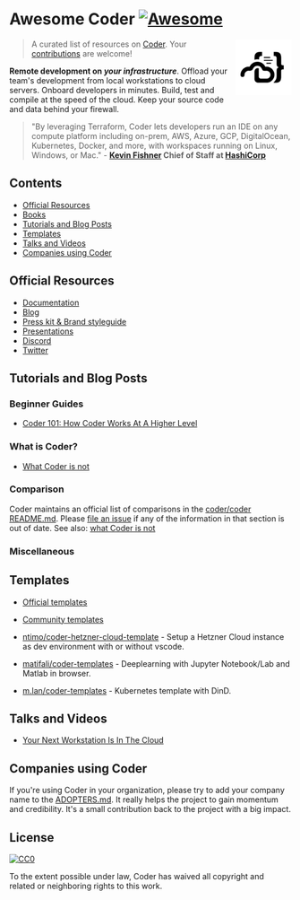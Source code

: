 # Awesome Coder [![Awesome](https://cdn.rawgit.com/sindresorhus/awesome/d7305f38d29fed78fa85652e3a63e154dd8e8829/media/badge.svg)](https://github.com/sindresorhus/awesome)

> A curated list of resources on [Coder](https://www.coder.com/).
[<img src="https://github.com/coder/presskit/raw/main/logos/coder%20logo%20white%20square.png?raw=true" align="right" width="100">](https://coder.com)
Your [contributions](https://github.com/coder/awesome-coder/blob/main/CONTRIBUTING.md) are welcome!

**Remote development on _your infrastructure_**. Offload your team's development from local workstations to cloud servers. Onboard developers in minutes. Build, test and compile at the speed of the cloud. Keep your source code and data behind your firewall.

> "By leveraging Terraform, Coder lets developers run an IDE on any compute platform including on-prem, AWS, Azure, GCP, DigitalOcean, Kubernetes, Docker, and more, with workspaces running on Linux, Windows, or Mac." - **[Kevin Fishner](https://www.linkedin.com/in/kevinfishner) Chief of Staff at [HashiCorp](https://hashicorp.com/)**


## Contents

* [Official Resources](#official-resources)
* [Books](#books)
* [Tutorials and Blog Posts](#tutorials-and-blog-posts)
* [Templates](#templates)
* [Talks and Videos](#talks-and-videos)
* [Companies using Coder](#companies-using-coder)

## Official Resources

- [Documentation](https://coder.com/docs/coder-oss/latest?utm_source=github.com/coder/awesome-coder&utm_medium=github&utm_campaign=readme.md)
- [Blog](https://coder.com/blog?utm_source=github.com/coder/awesome-coder&utm_medium=github&utm_campaign=readme.md)
- [Press kit & Brand styleguide](https://github.com/coder/presskit)
- [Presentations](https://github.com/coder/presentations)
- [Discord](https://coder.com/chat?utm_source=github.com/coder/awesome-coder&utm_medium=github&utm_campaign=readme.md)
- [Twitter](https://twitter.com/CoderHQ)

<!-- ## Books -->

## Tutorials and Blog Posts

### Beginner Guides

- [Coder 101: How Coder Works At A Higher Level](https://coder.com/blog/coder-101-how-coder-works-at-a-higher-level?utm_source=github.com/coder/awesome-coder&utm_medium=github&utm_campaign=readme.md)

### What is Coder?

- [What Coder is not](https://coder.com/docs/coder-oss/latest/index#what-coder-is-not?utm_source=github.com/coder/awesome-coder&utm_medium=github&utm_campaign=readme.md)

<!-- ### AWS  -->

<!-- ### Azure -->

<!-- ### DigitalOcean -->

<!-- ### Google Cloud -->

<!-- ### ARM -->

<!-- ### macOS -->

### Comparison

Coder maintains an official list of comparisons in the [coder/coder README.md](https://github.com/coder/coder#comparison). Please [file an issue](https://github.com/coder/coder/issues/new) if any of the information in that section is out of date. See also: [what Coder is not](https://coder.com/docs/coder-oss/latest/index#what-coder-is-not?utm_source=github.com/coder/awesome-coder&utm_medium=github&utm_campaign=readme.md)

### Miscellaneous

## Templates

- [Official templates](https://github.com/coder/coder/tree/main/examples/templates)
- [Community templates](https://github.com/coder/coder/blob/main/examples/templates/community-templates.md)

- [ntimo/coder-hetzner-cloud-template](https://github.com/ntimo/coder-hetzner-cloud-template) - Setup a Hetzner Cloud instance as dev environment with or without vscode.
- [matifali/coder-templates](https://github.com/matifali/coder-templates) - Deeplearning with Jupyter Notebook/Lab and Matlab in browser. 
- [m.lan/coder-templates](https://gitlab.com/m.lan/coder-templates) - Kubernetes template with DinD.


## Talks and Videos

- [Your Next Workstation Is In The Cloud](https://www.youtube.com/watch?v=C4fQvIHCVzw&t=748s)

## Companies using Coder

If you're using Coder in your organization, please try to add your company name to the [ADOPTERS.md](https://github.com/coder/coder/blob/main/ADOPTERS.md). It really helps the project to gain momentum and credibility. It's a small contribution back to the project with a big impact.


## License

[![CC0](http://mirrors.creativecommons.org/presskit/buttons/88x31/svg/cc-zero.svg)](https://creativecommons.org/publicdomain/zero/1.0/)

To the extent possible under law, Coder has waived all copyright and related or neighboring rights to this work.

